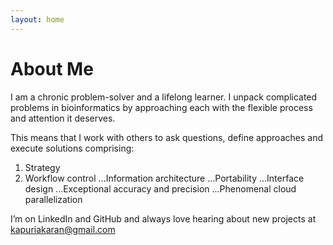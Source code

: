 ```yaml
---
layout: home
---
```


# About Me

I am a chronic problem-solver and a lifelong learner. I unpack complicated problems in bioinformatics by approaching each with the flexible process and attention it deserves.

This means that I work with others to ask questions, define approaches and execute solutions comprising:

1.  Strategy
2.  Workflow control
    ...Information architecture
    ...Portability 
    ...Interface design
    ...Exceptional accuracy and precision
    ...Phenomenal cloud parallelization

I’m on LinkedIn and GitHub and always love hearing about new projects at kapuriakaran@gmail.com
